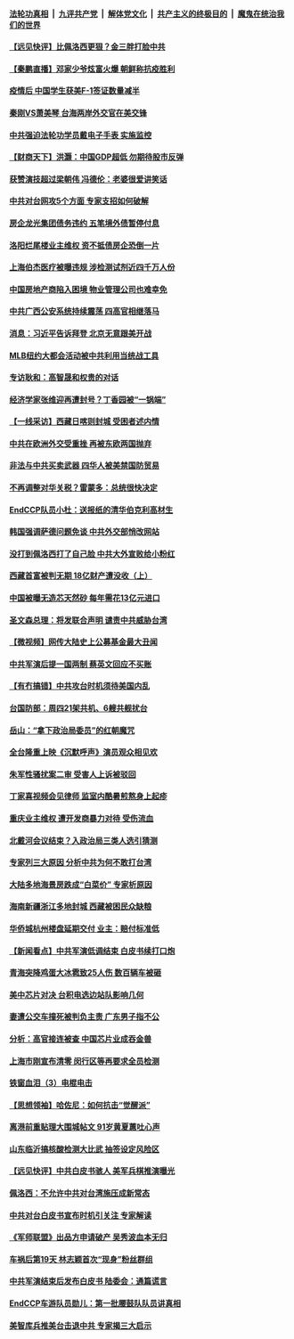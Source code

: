 ####  [法轮功真相](../../../../basic/blob/master/README.md?t=08121001) &nbsp;|&nbsp; [九评共产党](../../../../9ping.md/blob/master/README.md?t=08121001) &nbsp;|&nbsp; [解体党文化](../../../../jtdwh.md/blob/master/README.md?t=08121001)  &nbsp;|&nbsp; [共产主义的终极目的](../../../../gczydzjmd.md/blob/master/README.md?t=08121001) &nbsp;|&nbsp; [魔鬼在统治我们的世界](../../../../mgztzwmdsj.md/blob/master/README.md?t=08121001) 

#### [【远见快评】比佩洛西更狠？金三胖打脸中共](../pages/nsc413/n13800619.md?t=08121001) 

#### [【秦鹏直播】邓家少爷炫富火爆 朝鲜称抗疫胜利](../pages/nsc413/n13800609.md?t=08121001) 

#### [疫情后 中国学生获美F-1签证数量减半](../pages/nsc413/n13800507.md?t=08121001) 

#### [秦刚VS萧美琴 台海两岸外交官在美交锋](../pages/nsc413/n13800556.md?t=08121001) 

#### [中共强迫法轮功学员戴电子手表 实施监控](../pages/nsc413/n13800403.md?t=08121001) 

#### [【财商天下】洪灏：中国GDP超低 勿期待股市反弹](../pages/nsc413/n13800467.md?t=08121001) 

#### [获赞演技超过梁朝伟 冯德伦：老婆很爱讲笑话](../pages/nsc413/n13800597.md?t=08121001) 

#### [中共对台网攻5个方面 专家支招如何破解](../pages/nsc413/n13800427.md?t=08121001) 

#### [房企龙光集团债务违约 五笔境外债暂停付息](../pages/nsc413/n13800595.md?t=08121001) 

#### [洛阳烂尾楼业主维权 资不抵债房企恐倒一片](../pages/nsc413/n13800302.md?t=08121001) 

#### [上海伯杰医疗被曝违规 涉检测试剂近四千万人份](../pages/nsc413/n13800572.md?t=08121001) 

#### [中国房地产商陷入困境 物业管理公司也难幸免](../pages/nsc413/n13799820.md?t=08121001) 

#### [中共广西公安系统持续震荡 四高官相继落马](../pages/nsc413/n13800454.md?t=08121001) 

#### [消息：习近平告诉拜登 北京无意跟美开战](../pages/nsc413/n13800541.md?t=08121001) 

#### [MLB纽约大都会活动被中共利用当统战工具](../pages/nsc413/n13800126.md?t=08121001) 

#### [专访耿和：高智晟和权贵的对话](../pages/nsc413/n13800480.md?t=08121001) 

#### [经济学家张维迎再遭封号？丁香园被“一锅端”](../pages/nsc413/n13800289.md?t=08121001) 

#### [【一线采访】西藏日喀则封城 受困者述内情](../pages/nsc413/n13800282.md?t=08121001) 

#### [中共在欧洲外交受重挫 再被东欧两国抛弃](../pages/nsc413/n13800499.md?t=08121001) 

#### [非法与中共买卖武器 四华人被美禁国防贸易](../pages/nsc413/n13800431.md?t=08121001) 

#### [不再调整对华关税？雷蒙多：总统很快决定](../pages/nsc413/n13800218.md?t=08121001) 

#### [EndCCP队员小杜：送报纸的清华伯克利高材生](../pages/nsc413/n13800311.md?t=08121001) 

#### [韩国强调萨德问题免谈 中共外交部悄改网站](../pages/nsc413/n13800430.md?t=08121001) 

#### [没打到佩洛西打了自己脸 中共大外宣败给小粉红](../pages/nsc413/n13800383.md?t=08121001) 

#### [西藏首富被判无期 18亿财产遭没收（上）](../pages/nsc413/n13800374.md?t=08121001) 

#### [中国被曝无造芯天然砂 每年需花13亿元进口](../pages/nsc413/n13800375.md?t=08121001) 

#### [圣文森总理：将发联合声明 谴责中共威胁台湾](../pages/nsc413/n13800337.md?t=08121001) 

#### [【微视频】网传大陆史上公募基金最大丑闻](../pages/nsc413/n13800399.md?t=08121001) 

#### [中共军演后提一国两制 蔡英文回应不买账](../pages/nsc413/n13800360.md?t=08121001) 

#### [【有冇搞错】中共攻台时机须待美国内乱](../pages/nsc413/n13800361.md?t=08121001) 

#### [台国防部：周四21架共机、6艘共舰扰台](../pages/nsc413/n13800274.md?t=08121001) 

#### [岳山：“拿下政治局委员”的红朝魔咒](../pages/nsc413/n13800177.md?t=08121001) 

#### [全台隆重上映《沉默呼声》演员观众相见欢](../pages/nsc413/n13799850.md?t=08121001) 

#### [朱军性骚扰案二审 受害人上诉被驳回](../pages/nsc413/n13800163.md?t=08121001) 

#### [丁家喜视频会见律师 监室内酷暑煎熬身上起疹](../pages/nsc413/n13800157.md?t=08121001) 

#### [重庆业主维权 遭开发商暴力对待 受伤流血](../pages/nsc413/n13800230.md?t=08121001) 

#### [北戴河会议结束？入政治局三类人选引猜测](../pages/nsc413/n13800226.md?t=08121001) 

#### [专家列三大原因 分析中共为何不敢打台湾](../pages/nsc413/n13800189.md?t=08121001) 

#### [大陆多地海景房跌成“白菜价” 专家析原因](../pages/nsc413/n13800133.md?t=08121001) 

#### [海南新疆浙江多地封城 西藏被困民众缺粮](../pages/nsc413/n13800075.md?t=08121001) 

#### [华侨城杭州楼盘延期交付 业主：赔付标准低](../pages/nsc413/n13800092.md?t=08121001) 

#### [【新闻看点】中共军演低调结束 白皮书续打口炮](../pages/nsc413/n13799806.md?t=08121001) 

#### [青海突降鸡蛋大冰雹致25人伤 数百辆车被砸](../pages/nsc413/n13800006.md?t=08121001) 

#### [美中芯片对决 台积电选边站队影响几何](../pages/nsc413/n13800044.md?t=08121001) 


#### [妻遭公交车撞死被判负主责 广东男子指不公](../pages/nsc413/n13800032.md?t=08121001) 

#### [分析：高官接连被查 中国芯片业成吞金兽](../pages/nsc413/n13799810.md?t=08121001) 

#### [上海市刚宣布清零 闵行区等再要求全员检测](../pages/nsc413/n13799959.md?t=08121001) 

#### [铁窗血泪（3）电棍电击](../pages/nsc413/n13798789.md?t=08121001) 

#### [【思想领袖】哈佐尼：如何抗击“觉醒派”](../pages/nsc413/n13790244.md?t=08121001) 

#### [离港前重贴理大围城帖文 91岁黄夏蕙吐心声](../pages/nsc413/n13799923.md?t=08121001) 

#### [山东临沂搞核酸检测大比武 抽签设定风险区](../pages/nsc413/n13799924.md?t=08121001) 

#### [【远见快评】中共白皮书骇人 美军兵棋推演曝光](../pages/nsc413/n13799913.md?t=08121001) 

#### [佩洛西：不允许中共对台湾施压成新常态](../pages/nsc413/n13799927.md?t=08121001) 

#### [中共对台白皮书宣布时机引关注 专家解读](../pages/nsc413/n13799899.md?t=08121001) 

#### [《军师联盟》出品方申请破产 吴秀波血本无归](../pages/nsc413/n13799860.md?t=08121001) 

#### [车祸后第19天 林志颖首次“现身”粉丝群组](../pages/nsc413/n13799879.md?t=08121001) 

#### [中共军演结束后发布白皮书 陆委会：通篇谎言](../pages/nsc413/n13799874.md?t=08121001) 

#### [EndCCP车游队员勋儿：第一批腰鼓队队员讲真相](../pages/nsc413/n13799669.md?t=08121001) 

#### [美智库兵推美台击退中共 专家揭三大启示](../pages/nsc413/n13799676.md?t=08121001) 

